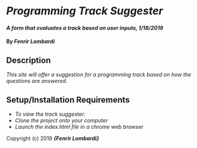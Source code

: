 # _Programming Track Suggester_

#### _A form that evaluates a track based on user inputs, 1/18/2019_

#### By _**Fenrir Lombardi**_

## Description

_This site will offer a suggestion for a programming track based on how the questions are answered._

## Setup/Installation Requirements

* _To view the track suggester:_
* _Clone the project onto your computer_
* _Launch the index.html file in a chrome web browser_

Copyright (c) 2019 **_{Fenrir Lombardi}_**
